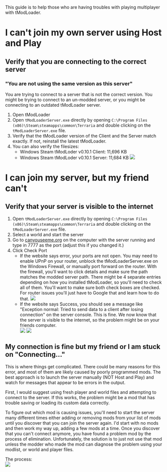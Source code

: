 This guide is to help those who are having troubles with playing multiplayer with tModLoader.

# I can't join my own server using Host and Play
## Verify that you are connecting to the correct server
### "You are not using the same version as this server"

You are trying to connect to a server that is not the correct version. You might be trying to connect to an un-modded server, or you might be connecting to an outdated tModLoader server. 

1. Open tModLoader
2. Open `tModLoaderServer.exe` directly by opening `C:\Program Files (x86)\Steam\steamapps\common\Terraria` and double clicking on the `tModLoaderServer.exe` file.
3. Verify that the tModLoader version of the Client and the Server match exactly. If not, reinstall the latest tModLoader.
4. You can also verify the filesizes: 
   * Windows Steam tModLoder v0.10.1 Client: 11,696 KB
   * Windows Steam tModLoder v0.10.1 Server: 11,684 KB
![](https://i.imgur.com/S7uPCUw.png)

# I can join my server, but my friend can't
## Verify that your server is visible to the internet
1. Open `tModLoaderServer.exe` directly by opening `C:\Program Files (x86)\Steam\steamapps\common\Terraria` and double clicking on the `tModLoaderServer.exe` file.
2. Select a world and start the server
3. Go to [canyouseeme.org](http://canyouseeme.org/) on the computer with the server running and type in 7777 as the port (adjust this if you changed it.)
4. Click Check Port
    * If the website says error, your ports are not open. You may need to enable UPnP on your router, unblock the tModLoaderServer.exe on the Windows Firewall, or manually port forward on the router. With the firewall, you'll want to click details and make sure the path matches the modded server path. There might be 4 separate entries depending on how you installed tModLoader, so you'll need to check all of them. You'll want to make sure both check boxes are checked. For router issues you'll just have to Google that and learn how to do that.
![](https://i.imgur.com/Ds6brPn.png)
    * If the website says Success, you should see a message like "Exception normal: Tried to send data to a client after losing connection" on the server console. This is fine. We now know that the server is visible to the internet, so the problem might be on your friends computer.  
![](https://i.imgur.com/xxPNTBN.png)
![](https://i.imgur.com/4Eo66NN.png)

## My connection is fine but my friend or I am stuck on "Connecting..."
This is where things get complicated. There could be many reasons for this error, and most of them are likely caused by poorly programmed mods. The best approach is to launch the server manually (NOT Host and Play) and watch for messages that appear to be errors in the output. 

First, I would suggest using fresh player and world files and attempting to connect to the server. If this works, the problem might be a mod that has trouble saving or loading its custom data correctly.

To figure out which mod is causing issues, you'll need to start the server many different times either adding or removing mods from your list of mods until you discover that you can join the server again. I'd start with no mods and then work my way up, adding a few mods at a time. Once you discover that you can't connect anymore, you have found a problem mod by the process of elimination. Unfortunately, the solution is to just not use that mod unless the modder who made the mod can diagnose the problem using your modlist, or world and player files.

The process:  
![](http://i.imgur.com/5nGP6Qi.png)